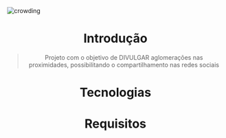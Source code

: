 <img alt="crowding" src="https://i.ytimg.com/vi/QsBT5EQt348/maxresdefault.jpg" />

<h1 align="center">Introdução</h1>
<blockquote align="center">Projeto com o objetivo de DIVULGAR aglomerações nas proximidades, possibilitando o compartilhamento nas redes sociais</blockquote>
<h1 align="center">Tecnologias</h1>
<h1 align="center">Requisitos</h1>




